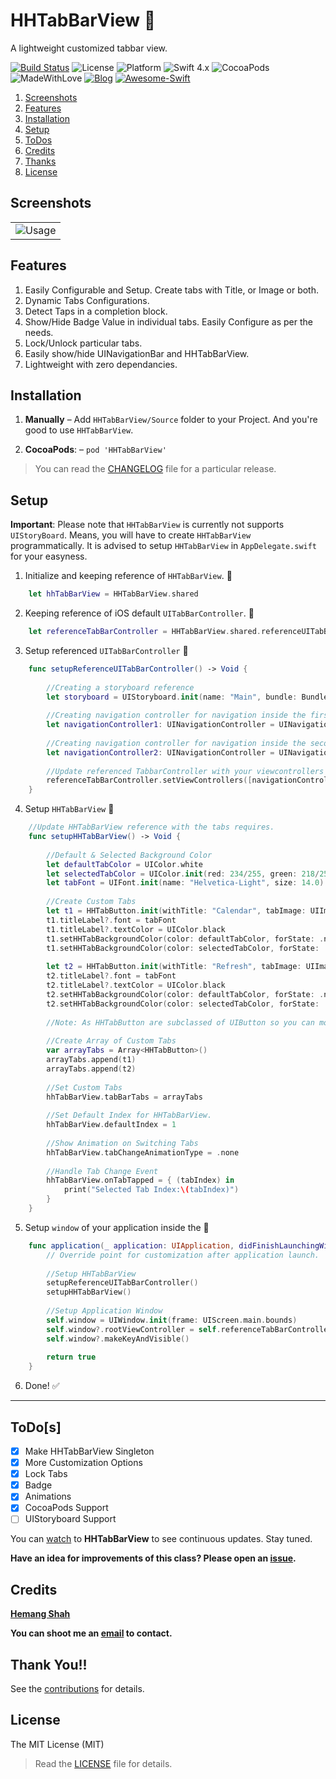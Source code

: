 # HHTabBarView 📌
A lightweight customized tabbar view.

[![Build Status](https://travis-ci.org/hemangshah/HHTabBarView.svg?branch=master)](https://travis-ci.org/hemangshah/HHTabBarView)
![License](https://img.shields.io/badge/License-MIT-lightgrey.svg)
![Platform](https://img.shields.io/badge/Platforms-iOS-red.svg)
![Swift 4.x](https://img.shields.io/badge/Swift-4.x-blue.svg)
![CocoaPods](https://img.shields.io/cocoapods/dt/HHTabBarView.svg)
![MadeWithLove](https://img.shields.io/badge/Made%20with%20%E2%9D%A4-India-green.svg)
[![Blog](https://img.shields.io/badge/Blog-iKiwiTech.com-blue.svg)](http://www.ikiwitech.com)
[![Awesome-Swift](https://cdn.rawgit.com/sindresorhus/awesome/d7305f38d29fed78fa85652e3a63e154dd8e8829/media/badge.svg)](https://github.com/matteocrippa/awesome-swift/)

1. [Screenshots](#screenshots)
2. [Features](#features)
3. [Installation](#installation)
4. [Setup](#setup)
5. [ToDos](#todos)
6. [Credits](#credits)
7. [Thanks](#thank-you)
8. [License](#license)

## Screenshots

<table>
<tr>
<td colspan="3" align="center"><img src = "https://github.com/hemangshah/HHTabBarView/blob/master/Screenshots/HHTabBarFlow.gif" alt = "Usage"></td>
</tr>
</table>

## Features

1. Easily Configurable and Setup. Create tabs with Title, or Image or both. 
2. Dynamic Tabs Configurations.
3. Detect Taps in a completion block.
4. Show/Hide Badge Value in individual tabs. Easily Configure as per the needs.
5. Lock/Unlock particular tabs.
6. Easily show/hide UINavigationBar and HHTabBarView.
7. Lightweight with zero dependancies.

## Installation

1. **Manually** – Add `HHTabBarView/Source` folder to your Project. And you're good to use `HHTabBarView`.

2. **CocoaPods**: – `pod 'HHTabBarView'`
    
> You can read the [CHANGELOG](https://github.com/hemangshah/HHTabBarView/blob/master/CHANGELOG.md) file for a particular release.

## Setup

**Important**: Please note that `HHTabBarView` is currently not supports `UIStoryBoard`. Means, you will have to create `HHTabBarView` programmatically. It is advised to setup `HHTabBarView` in `AppDelegate.swift` for your easyness.

1.  Initialize and keeping reference of `HHTabBarView`. 📌
````swift
    let hhTabBarView = HHTabBarView.shared
````

2.  Keeping reference of iOS default `UITabBarController`. 📌
````swift
    let referenceTabBarController = HHTabBarView.shared.referenceUITabBarController
````
    
3. Setup referenced `UITabBarController` 📌
````swift
    func setupReferenceUITabBarController() -> Void {
        
        //Creating a storyboard reference
        let storyboard = UIStoryboard.init(name: "Main", bundle: Bundle.main)
        
        //Creating navigation controller for navigation inside the first tab.
        let navigationController1: UINavigationController = UINavigationController.init(rootViewController: storyboard.instantiateViewController(withIdentifier: "FirstViewControllerID"))
        
        //Creating navigation controller for navigation inside the second tab.
        let navigationController2: UINavigationController = UINavigationController.init(rootViewController: storyboard.instantiateViewController(withIdentifier: "SecondViewControllerID"))
        
        //Update referenced TabbarController with your viewcontrollers
        referenceTabBarController.setViewControllers([navigationController1, navigationController2], animated: false)
    }
````    
    
4. Setup `HHTabBarView` 📌
````swift
    //Update HHTabBarView reference with the tabs requires.
    func setupHHTabBarView() -> Void {
        
        //Default & Selected Background Color
        let defaultTabColor = UIColor.white
        let selectedTabColor = UIColor.init(red: 234/255, green: 218/255, blue: 195/255, alpha: 1.0)
        let tabFont = UIFont.init(name: "Helvetica-Light", size: 14.0)
        
        //Create Custom Tabs
        let t1 = HHTabButton.init(withTitle: "Calendar", tabImage: UIImage.init(named: "Calendar")!, index: 0)
        t1.titleLabel?.font = tabFont
        t1.titleLabel?.textColor = UIColor.black
        t1.setHHTabBackgroundColor(color: defaultTabColor, forState: .normal)
        t1.setHHTabBackgroundColor(color: selectedTabColor, forState: .selected)
        
        let t2 = HHTabButton.init(withTitle: "Refresh", tabImage: UIImage.init(named: "Refresh")!, index: 1)
        t2.titleLabel?.font = tabFont
        t2.titleLabel?.textColor = UIColor.black
        t2.setHHTabBackgroundColor(color: defaultTabColor, forState: .normal)
        t2.setHHTabBackgroundColor(color: selectedTabColor, forState: .selected)
        
        //Note: As HHTabButton are subclassed of UIButton so you can modify it as much as possible.
        
        //Create Array of Custom Tabs
        var arrayTabs = Array<HHTabButton>()
        arrayTabs.append(t1)
        arrayTabs.append(t2)
        
        //Set Custom Tabs
        hhTabBarView.tabBarTabs = arrayTabs
        
        //Set Default Index for HHTabBarView.
        hhTabBarView.defaultIndex = 1
        
        //Show Animation on Switching Tabs
        hhTabBarView.tabChangeAnimationType = .none
        
        //Handle Tab Change Event
        hhTabBarView.onTabTapped = { (tabIndex) in
            print("Selected Tab Index:\(tabIndex)")
        }
    }
````

5. Setup `window` of your application inside the 📌
````swift
    func application(_ application: UIApplication, didFinishLaunchingWithOptions launchOptions: [UIApplicationLaunchOptionsKey: Any]?) -> Bool {
        // Override point for customization after application launch.
        
        //Setup HHTabBarView
        setupReferenceUITabBarController()
        setupHHTabBarView()
        
        //Setup Application Window
        self.window = UIWindow.init(frame: UIScreen.main.bounds)
        self.window?.rootViewController = self.referenceTabBarController
        self.window?.makeKeyAndVisible()
        
        return true
    }
````

6. Done! ✅    

<hr>

## ToDo[s]

- [x] Make HHTabBarView Singleton
- [x] More Customization Options
- [x] Lock Tabs
- [x] Badge
- [x] Animations
- [x] CocoaPods Support
- [ ] UIStoryboard Support

You can [watch](https://github.com/hemangshah/HHTabBarView/subscription) to <b>HHTabBarView</b> to see continuous updates. Stay tuned.

<b>Have an idea for improvements of this class?
Please open an [issue](https://github.com/hemangshah/HHTabBarView/issues/new).</b>
    
## Credits

<b>[Hemang Shah](https://about.me/hemang.shah)</b>

**You can shoot me an [email](http://www.google.com/recaptcha/mailhide/d?k=01IzGihUsyfigse2G9z80rBw==&c=vU7vyAaau8BctOAIJFwHVbKfgtIqQ4QLJaL73yhnB3k=) to contact.**
   
## Thank You!!

See the [contributions](https://github.com/hemangshah/HHTabBarView/blob/master/CONTRIBUTIONS.md) for details.

## License

The MIT License (MIT)

> Read the [LICENSE](https://github.com/hemangshah/HHTabBarView/blob/master/LICENSE) file for details.
